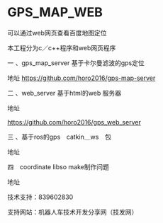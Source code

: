# GPS_MAP_WEB

可以通过web网页查看百度地图定位

 本工程分为c／c++程序和web网页程序

一 、gps_map_server 基于卡尔曼滤波的gps定位 

地址 https://github.com/horo2016/gps-map-server


二 、web_server 基于html的web 服务器

地址

https://github.com/horo2016/gps_web_server

三 、基于ros的gps　catkin＿ws　包

地址

四　coordinate libso make制作问题

地址

技术支持：839602830

支持网站：机器人车技术开发分享网（技发网）
